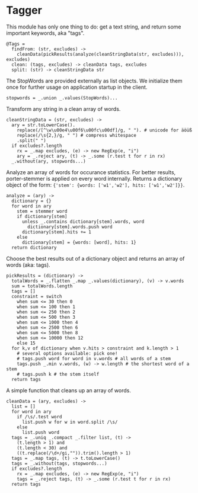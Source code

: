 # Tagger
This module has only one thing to do: get a text string, and return some important keywords, aka "tags".

    @Tags =
      findFrom: (str, excludes) ->
        cleanData(pickResults(analyze(cleanStringData(str, excludes))), excludes)
      clean: (tags, excludes) -> cleanData tags, excludes
      split: (str) -> cleanStringData str

The StopWords are provided externally as list objects. We initialize them once for further usage on application startup in the client.

    stopwords = _.union _.values(StopWords)...

Transform any string in a clean array of words.

    cleanStringData = (str, excludes) ->
      ary = str.toLowerCase().
        replace(/[^\w\u00e4\u00f6\u00fc\u00df]/g, " "). # unicode for äöüß
        replace(/\s{2,}/g, " ") # compress whitespace
        .split(" ")
      if excludes?.length
        rx = _.map excludes, (e) -> new RegExp(e, "i")
        ary = _.reject ary, (t) -> _.some (r.test t for r in rx)
      _.without(ary, stopwords...)

Analyze an array of words for occurance statistics. For better results, porter-stemmer is applied on every word internally. Returns a dictionary object of the form: `{'stem': {words: ['w1','w2'], hits: ['w1','w2']}}`.

    analyze = (ary) ->
      dictionary = {}
      for word in ary
        stem = stemmer word
        if dictionary[stem]
          unless _.contains dictionary[stem].words, word
            dictionary[stem].words.push word
          dictionary[stem].hits += 1
        else
          dictionary[stem] = {words: [word], hits: 1}
      return dictionary

Choose the best results out of a dictionary object and returns an array of words (aka: tags).

    pickResults = (dictionary) ->
      totalWords = _.flatten _.map _.values(dictionary), (v) -> v.words
      sum = totalWords.length
      tags = []
      constraint = switch
        when sum <= 30 then 0
        when sum <= 100 then 1
        when sum <= 250 then 2
        when sum <= 500 then 3
        when sum <= 1000 then 4
        when sum <= 2500 then 6
        when sum <= 5000 then 8
        when sum <= 10000 then 12
        else 15
      for k,v of dictionary when v.hits > constraint and k.length > 1
        # several options available: pick one!
        # tags.push word for word in v.words # all words of a stem
        tags.push _.min v.words, (w) -> w.length # the shortest word of a stem
        # tags.push k # the stem itself
      return tags

A simple function that cleans up an array of words.

    cleanData = (ary, excludes) ->
      list = []
      for word in ary
        if /\s/.test word
          list.push w for w in word.split /\s/
        else
          list.push word
      tags = _.uniq _.compact _.filter list, (t) ->
        (t.length > 1) and
        (t.length < 30) and
        ((t.replace(/\d+/gi,"")).trim().length > 1)
      tags = _.map tags, (t) -> t.toLowerCase()
      tags = _.without(tags, stopwords...)
      if excludes?.length
        rx = _.map excludes, (e) -> new RegExp(e, "i")
        tags = _.reject tags, (t) -> _.some (r.test t for r in rx)
      return tags
